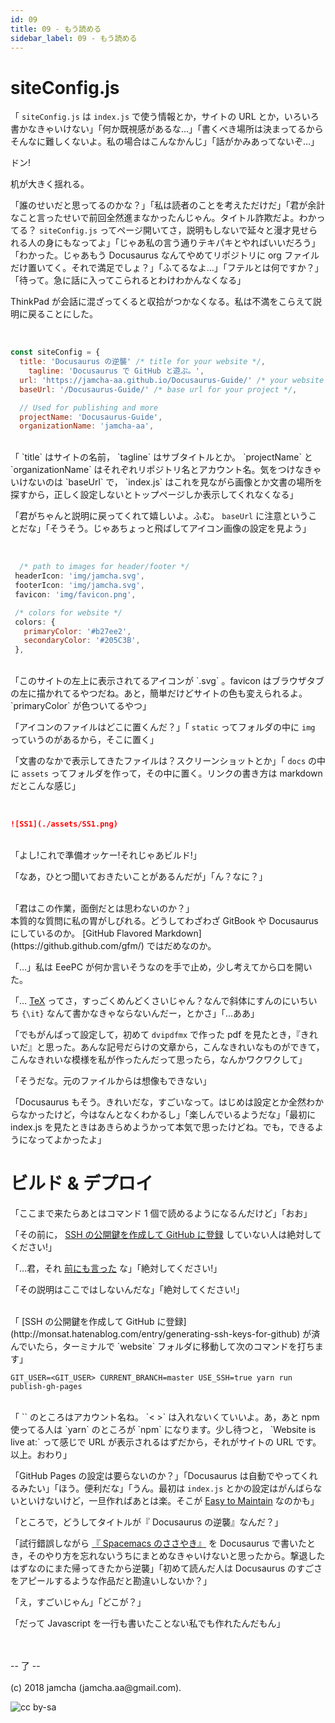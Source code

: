 ```yaml
---
id: 09
title: 09 - もう読める
sidebar_label: 09 - もう読める 
---
```



# siteConfig.js

「 `siteConfig.js` は `index.js` で使う情報とか，サイトの URL とか，いろいろ書かなきゃいけない」「何か既視感があるな…」「書くべき場所は決まってるからそんなに難しくないよ。私の場合はこんなかんじ」「話がかみあってないぞ…」

ドン!

机が大きく揺れる。

「誰のせいだと思ってるのかな？」「私は読者のことを考えただけだ」「君が余計なこと言ったせいで前回全然進まなかったんじゃん。タイトル詐欺だよ。わかってる？ `siteConfig.js` ってページ開いてさ，説明もしないで延々と漫才見せられる人の身にもなってよ」「じゃあ私の言う通りテキパキとやればいいだろう」「わかった。じゃあもう Docusaurus なんてやめてリポジトリに org ファイルだけ置いてく。それで満足でしょ？」「ふてるなよ…」「フテルとは何ですか？」「待って。急に話に入ってこられるとわけわかんなくなる」

ThinkPad が会話に混ざってくると収拾がつかなくなる。私は不満をこらえて説明に戻ることにした。

<br>

```js
const siteConfig = {
  title: 'Docusaurus の逆襲' /* title for your website */,
    tagline: 'Docusaurus で GitHub と遊ぶ。',
  url: 'https://jamcha-aa.github.io/Docusaurus-Guide/' /* your website url */,
  baseUrl: '/Docusaurus-Guide/' /* base url for your project */,

  // Used for publishing and more
  projectName: 'Docusaurus-Guide',
  organizationName: 'jamcha-aa',
```

<br>
「 `title` はサイトの名前， `tagline` はサブタイトルとか。 `projectName` と `organizationName` はそれぞれリポジトリ名とアカウント名。気をつけなきゃいけないのは `baseUrl` で， `index.js` はこれを見ながら画像とか文書の場所を探すから，正しく設定しないとトップページしか表示してくれなくなる」

「君がちゃんと説明に戻ってくれて嬉しいよ。ふむ。 `baseUrl` に注意ということだな」「そうそう。じゃあちょっと飛ばしてアイコン画像の設定を見よう」

<br>

```js
  /* path to images for header/footer */
 headerIcon: 'img/jamcha.svg',
 footerIcon: 'img/jamcha.svg',
 favicon: 'img/favicon.png',

 /* colors for website */
 colors: {
   primaryColor: '#b27ee2',
   secondaryColor: '#205C3B',
 },
```

<br>
「このサイトの左上に表示されてるアイコンが `.svg` 。favicon はブラウザタブの左に描かれてるやつだね。あと，簡単だけどサイトの色も変えられるよ。 `primaryColor` が色ついてるやつ」

「アイコンのファイルはどこに置くんだ？」「 `static` ってフォルダの中に `img` っていうのがあるから，そこに置く」

「文書のなかで表示してきたファイルは？スクリーンショットとか」「 `docs` の中に `assets` ってフォルダを作って，その中に置く。リンクの書き方は markdown だとこんな感じ」

<br>

```md
![SS1](./assets/SS1.png)
```

<br>
「よし!これで準備オッケー!それじゃあビルド!」

「なあ，ひとつ聞いておきたいことがあるんだが」「ん？なに？」

<br>
「君はこの作業，面倒だとは思わないのか？」

<br>
本質的な質問に私の胃がしびれる。どうしてわざわざ GitBook や Docusaurus にしているのか。 [GitHub Flavored Markdown](https://github.github.com/gfm/) ではだめなのか。

「…」私は EeePC が何か言いそうなのを手で止め，少し考えてから口を開いた。

「… [TeX](https://texwiki.texjp.org/) ってさ，すっごくめんどくさいじゃん？なんで斜体にすんのにいちいち `{\it}` なんて書かなきゃならないんだー，とかさ」「…ああ」

「でもがんばって設定して，初めて `dvipdfmx` で作った pdf を見たとき，『きれいだ』と思った。あんな記号だらけの文章から，こんなきれいなものができて，こんなきれいな模様を私が作ったんだって思ったら，なんかワクワクして」

「そうだな。元のファイルからは想像もできない」

「Docusaurus もそう。きれいだな，すごいなって。はじめは設定とか全然わからなかったけど，今はなんとなくわかるし」「楽しんでいるようだな」「最初に index.js を見たときはあきらめようかって本気で思ったけどね。でも，できるようになってよかったよ」


# ビルド & デプロイ

「ここまで来たらあとはコマンド 1 個で読めるようになるんだけど」「おお」

「その前に， [SSH の公開鍵を作成して GitHub に登録](http://monsat.hatenablog.com/entry/generating-ssh-keys-for-github) していない人は絶対してください!」

「…君，それ [前にも言った](https://jamcha-aa.github.io/Gitbook-Guide/01.html) な」「絶対してください!」

「その説明はここではしないんだな」「絶対してください!」

<br>
「 [SSH の公開鍵を作成して GitHub に登録](http://monsat.hatenablog.com/entry/generating-ssh-keys-for-github) が済んでいたら，ターミナルで `website` フォルダに移動して次のコマンドを打ちます」

    GIT_USER=<GIT_USER> CURRENT_BRANCH=master USE_SSH=true yarn run publish-gh-pages

<br>
「 `<GIT_USER>` のところはアカウント名ね。 `< >` は入れないくていいよ。あ，あと npm 使ってる人は `yarn` のところが `npm` になります。少し待つと， `Website is live at:` って感じで URL が表示されるはずだから，それがサイトの URL です。以上。おわり」

「GitHub Pages の設定は要らないのか？」「Docusaurus は自動でやってくれるみたい」「ほう。便利だな」「うん。最初は `index.js` とかの設定はがんばらないといけないけど，一旦作ればあとは楽。そこが [Easy to Maintain](https://docusaurus.io/) なのかも」

「ところで，どうしてタイトルが『 Docusaurus の逆襲』なんだ？」

「試行錯誤しながら [『 Spacemacs のささやき』](https://jamcha-aa.github.io/Spacemacs-Guide/) を Docusaurus で書いたとき，そのやり方を忘れないうちにまとめなきゃいけないと思ったから。撃退したはずなのにまた帰ってきたから逆襲」「初めて読んだ人は Docusaurus のすごさをアピールするような作品だと勘違いしないか？」

「え，すごいじゃん」「どこが？」

「だって Javascript を一行も書いたことない私でも作れたんだもん」

<br>
<br>
-- 了 --

<br>
<br>
(c) 2018 jamcha (jamcha.aa@gmail.com).

![cc by-sa](https://i.creativecommons.org/l/by-sa/4.0/88x31.png)


